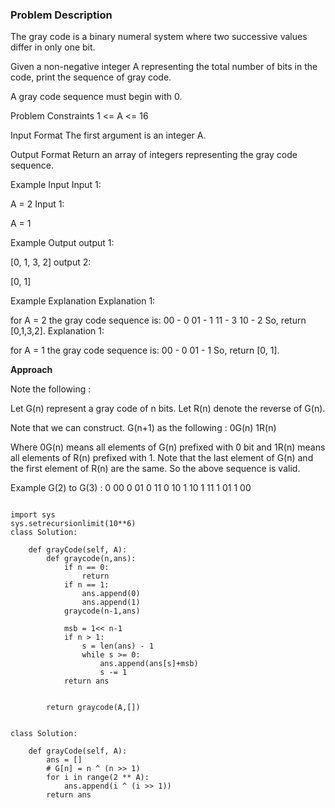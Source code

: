 ### Problem Description

The gray code is a binary numeral system where two successive values differ in only one bit.

Given a non-negative integer A representing the total number of bits in the code, print the sequence of gray code.

A gray code sequence must begin with 0.



Problem Constraints
1 <= A <= 16



Input Format
The first argument is an integer A.



Output Format
Return an array of integers representing the gray code sequence.



Example Input
Input 1:

A = 2
Input 1:

A = 1


Example Output
output 1:

[0, 1, 3, 2]
output 2:

[0, 1]


Example Explanation
Explanation 1:

for A = 2 the gray code sequence is:
    00 - 0
    01 - 1
    11 - 3
    10 - 2
So, return [0,1,3,2].
Explanation 1:

for A = 1 the gray code sequence is:
    00 - 0
    01 - 1
So, return [0, 1].


**Approach**

Note the following :

Let G(n) represent a gray code of n bits.
Let R(n) denote the reverse of G(n).

Note that we can construct.
G(n+1) as the following :
0G(n)
1R(n)

Where 0G(n) means all elements of G(n) prefixed with 0 bit and 1R(n) means all elements of R(n) prefixed with 1.
Note that the last element of G(n) and the first element of R(n) are the same. So the above sequence is valid.

Example G(2) to G(3) :
0 00
0 01
0 11
0 10
1 10
1 11
1 01
1 00

```

import sys
sys.setrecursionlimit(10**6)
class Solution:

    def grayCode(self, A):
        def graycode(n,ans):
            if n == 0:
                return
            if n == 1:
                ans.append(0)
                ans.append(1)
            graycode(n-1,ans)

            msb = 1<< n-1
            if n > 1:
                s = len(ans) - 1
                while s >= 0:
                    ans.append(ans[s]+msb)
                    s -= 1
            return ans


        return graycode(A,[])

```

```

class Solution:

    def grayCode(self, A):
        ans = []
        # G[n] = n ^ (n >> 1)
        for i in range(2 ** A):
            ans.append(i ^ (i >> 1))
        return ans

```

